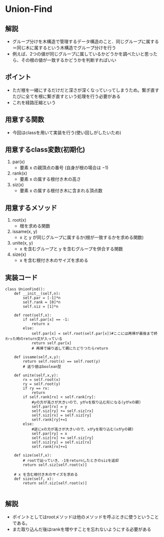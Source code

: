 # Union-Find
## 解説
- グループ分けを木構造で管理するデータ構造のこと．同じグループに属する＝同じ木に属するという木構造でグループ分けを行う
- 例えば、2つの値が同じグループに属しているかどうかを調べたいと思ったら、その根の値が一致するかどうかを判断すればいい
## ポイント
- ただ根を一緒にするだけだと深さが深くなっていってしまうため。繋ぎ直すたびに全てを根に繋ぎ直すという処理を行う必要がある
- これを経路圧縮という
## 用意する関数
- 今回はclassを用いて実装を行う(使い回しがしたいため)
## 用意するclass変数(初期化)
1. par(x)
    - 要素 x の親頂点の番号 (自身が根の場合は −1)
2. rank(x)
    - 要素 x の属する根付き木の高さ
3. siz(x)
    - 要素 x の属する根付き木に含まれる頂点数

## 用意するメソッド
1. root(x)
    - 根を求める関数
2. issame(x, y)
    - x と y が同じグループに属するか(根が一致するかを求める関数)
3. unite(x, y)
    - x を含むグループと y を含むグループを併合する関数
4. size(x)
    - x を含む根付き木のサイズを求める

## 実装コード
```
class UnionFind():
    def __init__(self,n):
        self.par = [-1]*n
        self.rank = [0]*n
        self.siz = [1]*n
        
    def root(self,x):
        if self.par[x] == -1:
            return x
        else:
            self.par[x] = self.root(self.par[x])#ここには再帰が最後まで終わった時のreturn文が入っている
            return self.par[x]
            # 再帰で繰り返して親にたどりつたらreturn
            
    def issame(self,x,y):
        return self.root(x) == self.root(y)
        # 返り値はboolean型
        
    def unite(self,x,y):
        rx = self.root(x)
        ry = self.root(y)
        if ry == rx:
            return
        if self.rank[rx] < self.rank[ry]:
            #yの方が高さが大きいので、yがxを取り込む形になる(yがxの親)
            self.par[rx] = y
            self.siz[ry] += self.siz[rx]
            self.siz[rx] = self.siz[ry]
            self.rank[ry]+=1
        else:
            #逆にxの方が高さが大きいので、xがyを取り込む(xがyの親)
            self.par[ry] = x
            self.siz[rx] += self.siz[ry]
            self.siz[ry] = self.siz[rx]
            self.rank[rx]+=1
            
    def size(self,x):
        # rootで辿っていき、-1をreturnしたときのsizを返却
        return self.siz[self.root(x)]
    
    # x を含む根付き木のサイズを求める
    def size(self, x):
        return self.siz[self.root(x)]
    
```
## 解説
- ポイントとしてはrootメソッドは他のメソッドを呼ぶときに使うということである。
- また取り込んだ後はrankを増やすことを忘れないようにする必要がある

